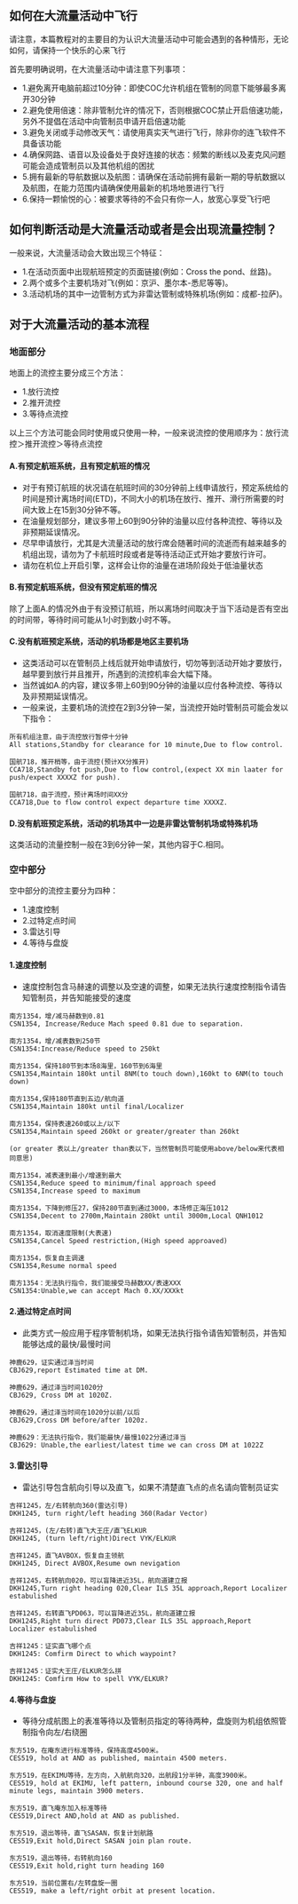 ## 如何在大流量活动中飞行
请注意，本篇教程对的主要目的为认识大流量活动中可能会遇到的各种情形，无论如何，请保持一个快乐的心来飞行

首先要明确说明，在大流量活动中请注意下列事项：
+ 1.避免离开电脑前超过10分钟：即使COC允许机组在管制的同意下能够最多离开30分钟
+ 2.避免使用倍速：除非管制允许的情况下，否则根据COC禁止开启倍速功能，另外不提倡在活动中向管制员申请开启倍速功能
+ 3.避免关闭或手动修改天气：请使用真实天气进行飞行，除非你的连飞软件不具备该功能
+ 4.确保网路、语音以及设备处于良好连接的状态：频繁的断线以及麦克风问题可能会造成管制员以及其他机组的困扰
+ 5.拥有最新的导航数据以及航图：请确保在活动前拥有最新一期的导航数据以及航图，在能力范围内请确保使用最新的机场地景进行飞行
+ 6.保持一颗愉悦的心：被要求等待的不会只有你一人，放宽心享受飞行吧

## 如何判断活动是大流量活动或者是会出现流量控制？
一般来说，大流量活动会大致出现三个特征：
+ 1.在活动页面中出现航班预定的页面链接(例如：Cross the pond、丝路)。
+ 2.两个或多个主要机场对飞(例如：京沪、墨尔本-悉尼等等)。
+ 3.活动机场的其中一边管制方式为非雷达管制或特殊机场(例如：成都-拉萨)。

## 对于大流量活动的基本流程

### 地面部分
地面上的流控主要分成三个方法：
+ 1.放行流控
+ 2.推开流控
+ 3.等待点流控

以上三个方法可能会同时使用或只使用一种，一般来说流控的使用顺序为：放行流控＞推开流控＞等待点流控

#### A.有预定航班系统，且有预定航班的情况
+ 对于有预订航班的状况请在航班时间的30分钟前上线申请放行，预定系统给的时间是预计离场时间(ETD)，不同大小的机场在放行、推开、滑行所需要的时间大致上在15到30分钟不等。
+ 在油量规划部分，建议多带上60到90分钟的油量以应付各种流控、等待以及非预期延误情况。
+ 尽早申请放行，尤其是大流量活动的放行席会随著时间的流逝而有越来越多的机组出现，请勿为了卡航班时段或者是等待活动正式开始才要放行许可。
+ 请勿在机位上开启引擎，这样会让你的油量在进场阶段处于低油量状态

#### B.有预定航班系统，但没有预定航班的情况
除了上面A.的情况外由于有没预订航班，所以离场时间取决于当下活动是否有空出的时间带，等待时间可能从1小时到数小时不等。

#### C.没有航班预定系统，活动的机场都是地区主要机场
+ 这类活动可以在管制员上线后就开始申请放行，切勿等到活动开始才要放行，越早要到放行并且推开，所遇到的流控机率会大幅下降。
+ 当然诚如A.的内容，建议多带上60到90分钟的油量以应付各种流控、等待以及非预期延误情况。
+ 一般来说，主要机场的流控在2到3分钟一架，当流控开始时管制员可能会发以下指令：
```
所有机组注意，由于流控放行暂停十分钟
All stations,Standby for clearance for 10 minute,Due to flow control.

国航718，推开梢等，由于流控(预计XX分推开)
CCA718,Standby fot push,Due to flow control,(expect XX min laater for push/expect XXXXZ for push).

国航718，由于流控，预计离场时间XX分
CCA718,Due to flow control expect departure time XXXXZ.
```

#### D.没有航班预定系统，活动的机场其中一边是非雷达管制机场或特殊机场
这类活动的流量控制一般在3到6分钟一架，其他内容于C.相同。

### 空中部分
空中部分的流控主要分为四种：
+ 1.速度控制
+ 2.过特定点时间
+ 3.雷达引导
+ 4.等待与盘旋

#### 1.速度控制
+ 速度控制包含马赫速的调整以及空速的调整，如果无法执行速度控制指令请告知管制员，并告知能接受的速度
```
南方1354，增/减马赫数到0.81
CSN1354, Increase/Reduce Mach speed 0.81 due to separation.

南方1354，增/减表数到250节
CSN1354:Increase/Reduce speed to 250kt

南方1354，保持180节到本场8海里，160节到6海里
CSN1354,Maintain 180kt until 8NM(to touch down),160kt to 6NM(to touch down)

南方1354,保持180节直到五边/航向道
CSN1354,Maintain 180kt until final/Localizer

南方1354，保持表速260或以上/以下
CSN1354,Maintain speed 260kt or greater/greater than 260kt

(or greater 表以上/greater than表以下，当然管制员可能使用above/below来代表相同意思)

南方1354，减表速到最小/增速到最大
CSN1354,Reduce speed to minimum/final approach speed
CSN1354,Increase speed to maximum

南方1354，下降到修压27，保持280节直到通过3000，本场修正海压1012
CSN1354,Decent to 2700m,Maintain 280kt until 3000m,Local QNH1012

南方1354，取消速度限制(大表速)
CSN1354,Cancel Speed restriction,(High speed approaved)

南方1354，恢复自主调速
CSN1354,Resume normal speed

南方1354：无法执行指令，我们能接受马赫数XX/表速XXX
CSN1354:Unable,we can accept Mach 0.XX/XXXkt
```

#### 2.通过特定点时间
+ 此类方式一般应用于程序管制机场，如果无法执行指令请告知管制员，并告知能够达成的最快/最慢时间
```
神鹿629，证实通过泽当时间
CBJ629,report Estimated time at DM.

神鹿629，通过泽当时间1020分
CBJ629, Cross DM at 1020Z.

神鹿629，通过泽当时间在1020分以前/以后
CBJ629,Cross DM before/after 1020z.

神鹿629：无法执行指令，我们能最快/最慢1022分通过泽当
CBJ629: Unable,the earliest/latest time we can cross DM at 1022Z
```
#### 3.雷达引导
+ 雷达引导包含航向引导以及直飞，如果不清楚直飞点的点名请向管制员证实
```
吉祥1245，左/右转航向360(雷达引导)
DKH1245, turn right/left heading 360(Radar Vector)

吉祥1245，(左/右转)直飞大王庄/直飞ELKUR
DKH1245, (turn left/right)Direct VYK/ELKUR

吉祥1245，直飞AVBOX，恢复自主领航
DKH1245, Direct AVBOX,Resume own nevigation

吉祥1245，右转航向020，可以盲降进近35L，航向道建立报
DKH1245,Turn right heading 020,Clear ILS 35L approach,Report Localizer estabulished

吉祥1245，右转直飞PD063，可以盲降进近35L，航向道建立报
DKH1245,Right turn direct PD073,Clear ILS 35L approach,Report Localizer estabulished

吉祥1245：证实直飞哪个点
DKH1245: Comfirm Direct to which waypoint?

吉祥1245：证实大王庄/ELKUR怎么拼
DKH1245: Comfirm How to spell VYK/ELKUR?
```

#### 4.等待与盘旋
+ 等待分成航图上的表准等待以及管制员指定的等待两种，盘旋则为机组依照管制指令向左/右绕圈
```
东方519，在庵东进行标准等待，保持高度4500米。
CES519, hold at AND as published, maintain 4500 meters.

东方519，在EKIMU等待，左方向，入航航向320，出航段1分半钟，高度3900米。
CES519, hold at EKIMU, left pattern, inbound course 320, one and half minute legs, maintain 3900 meters.

东方519，直飞庵东加入标准等待
CES519,Direct AND,hold at AND as published.

东方519，退出等待，直飞SASAN，恢复计划航路
CES519,Exit hold,Direct SASAN join plan route.

东方519，退出等待，右转航向160
CES519,Exit hold,right turn heading 160

东方519，当前位置右/左转盘旋一圈
CES519, make a left/right orbit at present location.
```